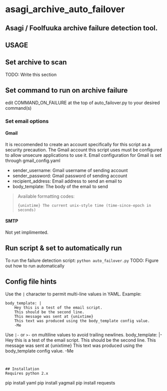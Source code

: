 # asagi_archive_auto_failover
## Asagi / Foolfuuka archive failure detection tool.

## USAGE
## Set archive to scan
TODO: Write this section

## Set command to run on archive failure
edit COMMAND_ON_FAILURE at the top of auto_failover.py to your desired command\(s\)

### Set email options
#### Gmail
It is reccomended to create an account specifically for this script as a security precaution.
The Gmail account this script uses must be configured to allow unsecure applications to use it.
Email configuration for Gmail is set through gmail_config.yaml
- sender_username: Gmail username of sending account
- sender_password: Gmail password of sending account
- recipient_address: Email address to send an email to
- body_template: The body of the email to send
> Available formatting codes:
>```
>{unixtime} The current unix-style time (time-since-epoch in seconds)
>```

#### SMTP
Not yet implimented.

## Run script & set to automatically run
To run the failure detection script:
`python auto_failover.py`
TODO: Figure out how to run automatically

## Config file hints
Use the `|` character to permit multi-line values in YAML.
Example:
```
body_template: |
    Hey this is a test of the email script.
    This should be the second line.
    This message was sent at {unixtime}
    This text was produced using the body_template config value.
    -Me
```

Use `|-` or `>-` on multiline values to avoid trailing newlines.
body_template: |-
    Hey this is a test of the email script.
    This should be the second line.
    This message was sent at {unixtime}
    This text was produced using the body_template config value.
    -Me
```


## Installation
Requires python 2.x
```
pip install yaml
pip install yagmail
pip install requests
```